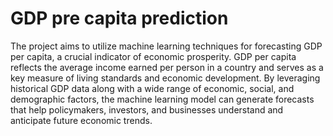 # GDP pre capita prediction
The project aims to utilize machine learning techniques for forecasting GDP per capita, a crucial indicator of economic prosperity. GDP per capita reflects the average income earned per person in a country and serves as a key measure of living standards and economic development. By leveraging historical GDP data along with a wide range of economic, social, and demographic factors, the machine learning model can generate forecasts that help policymakers, investors, and businesses understand and anticipate future economic trends.
